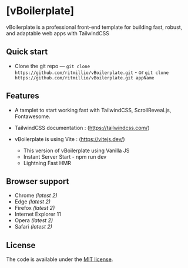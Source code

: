 
# [vBoilerplate]

vBoilerplate is a professional front-end template for building
fast, robust, and adaptable web apps with TailwindCSS

## Quick start

* Clone the git repo — `git clone
  https://github.com/ritmillio/vBoilerplate.git` -
  or `git clone
  https://github.com/ritmillio/vBoilerplate.git appName`

## Features

* A tamplet to start working fast with TailwindCSS, ScrollReveal.js, Fontawesome.
* TailwindCSS documentation : (https://tailwindcss.com/)

* vBoilerplate is using Vite : (https://vitejs.dev/)
    * This version of vBoilerplate using Vanilla JS
    * Instant Server Start - npm run dev
    * Lightning Fast HMR

## Browser support

* Chrome *(latest 2)*
* Edge *(latest 2)*
* Firefox *(latest 2)*
* Internet Explorer 11
* Opera *(latest 2)*
* Safari *(latest 2)*


## License
The code is available under the [MIT license](LICENSE.txt).